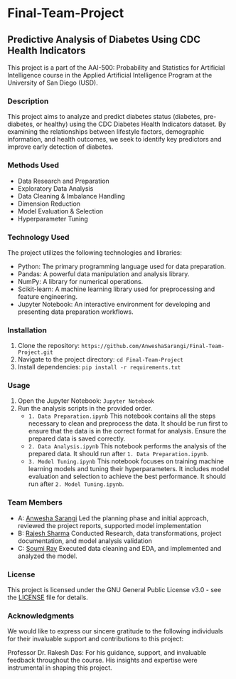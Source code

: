 # Final-Team-Project
## Predictive Analysis of Diabetes Using CDC Health Indicators
 This project is a part of the AAI-500: Probability and Statistics for Artificial Intelligence course in the Applied Artificial Intelligence Program at the University of San Diego (USD).

### Description
 This project aims to analyze and predict diabetes status (diabetes, pre-diabetes, or healthy) using the CDC Diabetes Health Indicators dataset. By examining the relationships between lifestyle factors, demographic information, and health outcomes, we seek to identify key predictors and improve early detection of diabetes.

### Methods Used
- Data Research and Preparation
- Exploratory Data Analysis
- Data Cleaning & Imbalance Handling
- Dimension Reduction
- Model Evaluation & Selection
- Hyperparameter Tuning

### Technology Used
The project utilizes the following technologies and libraries:
 - Python: The primary programming language used for data preparation.
 - Pandas: A powerful data manipulation and analysis library.
 - NumPy: A library for numerical operations.
 - Scikit-learn: A machine learning library used for preprocessing and feature engineering.
 - Jupyter Notebook: An interactive environment for developing and presenting data preparation workflows.

### Installation 
 1. Clone the repository: `https://github.com/AnweshaSarangi/Final-Team-Project.git`
 2. Navigate to the project directory: `cd Final-Team-Project`
 3. Install dependencies: `pip install -r requirements.txt`

### Usage
 1. Open the Jupyter Notebook: `Jupyter Notebook`
 2. Run the analysis scripts in the provided order.
    - `1. Data Preparation.ipynb`
      This notebook contains all the steps necessary to clean and preprocess the data. It should be run first to ensure that the data is in the correct format for analysis.
      Ensure the prepared data is saved correctly.
    - `2. Data Analysis.ipynb`
      This notebook performs the analysis of the prepared data. It should run after `1. Data Preparation.ipynb`.
    - `3. Model Tuning.ipynb`
      This notebook focuses on training machine learning models and tuning their hyperparameters. It includes model evaluation and selection to achieve the best performance. It should run after `2. Model Tuning.ipynb`.

### Team Members
- A: [Anwesha Sarangi](https://github.com/AnweshaSarangi)
Led the planning phase and initial approach, reviewed the project reports, supported model implementation
- B: [Rajesh Sharma](https://github.com/Rajesh-Sharma-git)
Conducted Research, data transformations, project documentation, and model analysis validation
- C: [Soumi Ray](https://github.com/DrSoumiz)
Executed data cleaning and EDA, and implemented and analyzed the model.

### License
This project is licensed under the GNU General Public License v3.0 - see the [LICENSE](LICENSE) file for details.

### Acknowledgments
We would like to express our sincere gratitude to the following individuals for their invaluable support and contributions to this project:

Professor Dr. Rakesh Das: For his guidance, support, and invaluable feedback throughout the course. His insights and expertise were instrumental in shaping this project.
